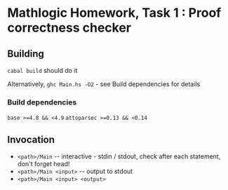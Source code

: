 # Mathlogic Homework, Task 1 : Proof correctness checker

## Building
`cabal build` should do it

Alternatively, `ghc Main.hs -O2` - see Build dependencies for details

### Build dependencies
`base >=4.8 && <4.9`
`attoparsec >=0.13 && <0.14`

## Invocation
* `<path>/Main` -- interactive - stdin / stdout, check after each statement, don't forget head!
* `<path>/Main <input>` -- output to stdout
* `<path>/Main <input> <output>`
